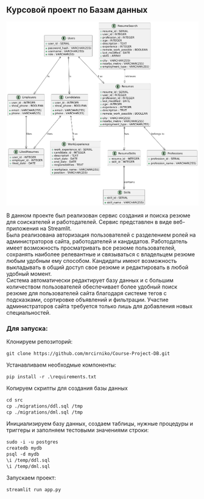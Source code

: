 ## Курсовой проект по Базам данных
![Диаграмма моделей предметной области](pics/NLLDRZ~1.PNG)   

В данном проекте был реализован сервис создания и поиска резюме для
соискателей и работодателей. Сервис представлен в виде веб-приложения
на Streamlit.  
Была реализована авторизация пользователей с разделением ролей на
администраторов сайта, работодателей и кандидатов. Работодатель имеет
возможность просматривать все резюме пользователей, сохранять
наиболее релевантные и связываться с владельцем резюме любым
удобным ему способом. Кандидаты имеют возможность выкладывать в
общий доступ свое резюме и редактировать в любой удобный момент.  
Система автоматически редактирует базу данных и с большим
количеством пользователей обеспечивает более удобный поиск резюме
для пользователей сайта благодаря системе тегов с подсказками,
сортировке объявлений и фильтрации. Участие администраторов сайта
требуется только лишь для добавления новых специальностей.  

### Для запуска:  

Клонируем репозиторий:
```
git clone https://github.com/mrcirniko/Course-Project-DB.git
```
Устанавливаем необходмые компоненты:
```
pip install -r .\requirements.txt
```
Копируем скрипты для создания базы данных
```
cd src
cp ./migrations/ddl.sql /tmp
cp ./migrations/dml.sql /tmp
```
Инициализируем базу данных, создаем таблицы, нужные процедуры и триггеры и заполняем тестовыми значениями строки:
```
sudo -i -u postgres
createdb mydb
psql -d mydb
\i /temp/ddl.sql
\i /temp/dml.sql
```
Запускаем проект:
```
streamlit run app.py
```
